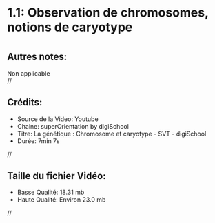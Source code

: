 
1.1: Observation de chromosomes, notions de caryotype
=====================================================

# 

## Autres notes:


Non applicable  
//
## **Crédits:**

- Source de la Video: Youtube
- Chaine: superOrientation by digiSchool
- Titre: La génétique : Chromosome et caryotype - SVT - digiSchool
- Durée: 7min 7s
  
//
## Taille du fichier Vidéo:

- Basse Qualité: 18.31 mb
- Haute Qualité: Environ 23.0 mb
  
//